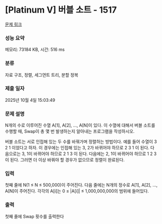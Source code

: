 # [Platinum V] 버블 소트 - 1517 

[문제 링크](https://www.acmicpc.net/problem/1517) 

### 성능 요약

메모리: 73184 KB, 시간: 516 ms

### 분류

자료 구조, 정렬, 세그먼트 트리, 분할 정복

### 제출 일자

2025년 10월 4일 15:03:49

### 문제 설명

<p>N개의 수로 이루어진 수열 A[1], A[2], …, A[N]이 있다. 이 수열에 대해서 버블 소트를 수행할 때, Swap이 총 몇 번 발생하는지 알아내는 프로그램을 작성하시오.</p>

<p>버블 소트는 서로 인접해 있는 두 수를 바꿔가며 정렬하는 방법이다. 예를 들어 수열이 3 2 1 이었다고 하자. 이 경우에는 인접해 있는 3, 2가 바뀌어야 하므로 2 3 1 이 된다. 다음으로는 3, 1이 바뀌어야 하므로 2 1 3 이 된다. 다음에는 2, 1이 바뀌어야 하므로 1 2 3 이 된다. 그러면 더 이상 바꿔야 할 경우가 없으므로 정렬이 완료된다.</p>

### 입력 

 <p>첫째 줄에 N(1 ≤ N ≤ 500,000)이 주어진다. 다음 줄에는 N개의 정수로 A[1], A[2], …, A[N]이 주어진다. 각각의 A[i]는 0 ≤ |A[i]| ≤ 1,000,000,000의 범위에 들어있다.</p>

### 출력 

 <p>첫째 줄에 Swap 횟수를 출력한다</p>

